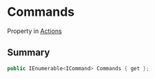 # Commands

Property in [Actions](./)

## Summary

```csharp
public IEnumerable<ICommand> Commands { get };
```
